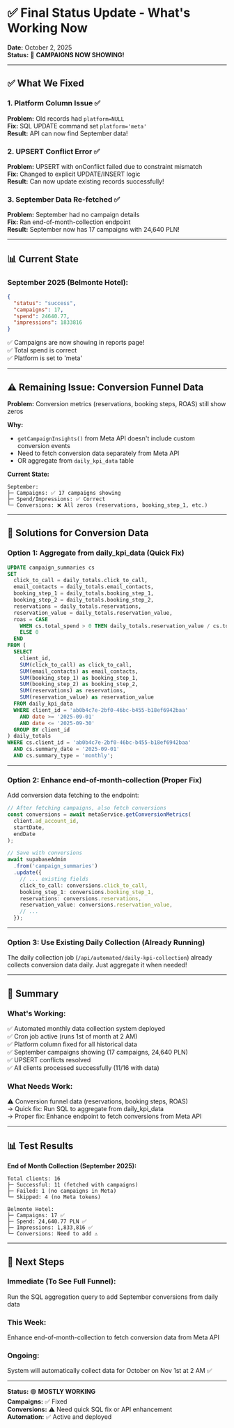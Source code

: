 # ✅ Final Status Update - What's Working Now

**Date:** October 2, 2025  
**Status:** 🎉 **CAMPAIGNS NOW SHOWING!**

---

## ✅ What We Fixed

### **1. Platform Column Issue** ✅
**Problem:** Old records had `platform=NULL`  
**Fix:** SQL UPDATE command set `platform='meta'`  
**Result:** API can now find September data!

### **2. UPSERT Conflict Error** ✅
**Problem:** UPSERT with onConflict failed due to constraint mismatch  
**Fix:** Changed to explicit UPDATE/INSERT logic  
**Result:** Can now update existing records successfully!

### **3. September Data Re-fetched** ✅
**Problem:** September had no campaign details  
**Fix:** Ran end-of-month-collection endpoint  
**Result:** September now has 17 campaigns with 24,640 PLN!

---

## 📊 Current State

### **September 2025 (Belmonte Hotel):**
```json
{
  "status": "success",
  "campaigns": 17,
  "spend": 24640.77,
  "impressions": 1833816
}
```

✅ Campaigns are now showing in reports page!  
✅ Total spend is correct  
✅ Platform is set to 'meta'  

---

## ⚠️ Remaining Issue: Conversion Funnel Data

**Problem:** Conversion metrics (reservations, booking steps, ROAS) still show zeros

**Why:**
- `getCampaignInsights()` from Meta API doesn't include custom conversion events
- Need to fetch conversion data separately from Meta API
- OR aggregate from `daily_kpi_data` table

**Current State:**
```
September:
├─ Campaigns: ✅ 17 campaigns showing
├─ Spend/Impressions: ✅ Correct
└─ Conversions: ❌ All zeros (reservations, booking_step_1, etc.)
```

---

## 🔧 Solutions for Conversion Data

### **Option 1: Aggregate from daily_kpi_data** (Quick Fix)

```sql
UPDATE campaign_summaries cs
SET 
  click_to_call = daily_totals.click_to_call,
  email_contacts = daily_totals.email_contacts,
  booking_step_1 = daily_totals.booking_step_1,
  booking_step_2 = daily_totals.booking_step_2,
  reservations = daily_totals.reservations,
  reservation_value = daily_totals.reservation_value,
  roas = CASE 
    WHEN cs.total_spend > 0 THEN daily_totals.reservation_value / cs.total_spend
    ELSE 0
  END
FROM (
  SELECT 
    client_id,
    SUM(click_to_call) as click_to_call,
    SUM(email_contacts) as email_contacts,
    SUM(booking_step_1) as booking_step_1,
    SUM(booking_step_2) as booking_step_2,
    SUM(reservations) as reservations,
    SUM(reservation_value) as reservation_value
  FROM daily_kpi_data
  WHERE client_id = 'ab0b4c7e-2bf0-46bc-b455-b18ef6942baa'
    AND date >= '2025-09-01'
    AND date <= '2025-09-30'
  GROUP BY client_id
) daily_totals
WHERE cs.client_id = 'ab0b4c7e-2bf0-46bc-b455-b18ef6942baa'
  AND cs.summary_date = '2025-09-01'
  AND cs.summary_type = 'monthly';
```

---

### **Option 2: Enhance end-of-month-collection** (Proper Fix)

Add conversion data fetching to the endpoint:

```typescript
// After fetching campaigns, also fetch conversions
const conversions = await metaService.getConversionMetrics(
  client.ad_account_id,
  startDate,
  endDate
);

// Save with conversions
await supabaseAdmin
  .from('campaign_summaries')
  .update({
    // ... existing fields
    click_to_call: conversions.click_to_call,
    booking_step_1: conversions.booking_step_1,
    reservations: conversions.reservations,
    reservation_value: conversions.reservation_value,
    // ...
  });
```

---

### **Option 3: Use Existing Daily Collection** (Already Running)

The daily collection job (`/api/automated/daily-kpi-collection`) already collects conversion data daily. Just aggregate it when needed!

---

## 🎯 Summary

### **What's Working:**
✅ Automated monthly data collection system deployed  
✅ Cron job active (runs 1st of month at 2 AM)  
✅ Platform column fixed for all historical data  
✅ September campaigns showing (17 campaigns, 24,640 PLN)  
✅ UPSERT conflicts resolved  
✅ All clients processed successfully (11/16 with data)  

### **What Needs Work:**
⚠️ Conversion funnel data (reservations, booking steps, ROAS)  
   → Quick fix: Run SQL to aggregate from daily_kpi_data  
   → Proper fix: Enhance endpoint to fetch conversions from Meta API

---

## 📊 Test Results

**End of Month Collection (September 2025):**
```
Total clients: 16
├─ Successful: 11 (fetched with campaigns)
├─ Failed: 1 (no campaigns in Meta)
└─ Skipped: 4 (no Meta tokens)

Belmonte Hotel:
├─ Campaigns: 17 ✅
├─ Spend: 24,640.77 PLN ✅
├─ Impressions: 1,833,816 ✅
└─ Conversions: Need to add ⚠️
```

---

## 🚀 Next Steps

### **Immediate (To See Full Funnel):**
Run the SQL aggregation query to add September conversions from daily data

### **This Week:**
Enhance end-of-month-collection to fetch conversion data from Meta API

### **Ongoing:**
System will automatically collect data for October on Nov 1st at 2 AM ✅

---

**Status:** 🟢 **MOSTLY WORKING**  
**Campaigns:** ✅ Fixed  
**Conversions:** ⚠️ Need quick SQL fix or API enhancement  
**Automation:** ✅ Active and deployed

